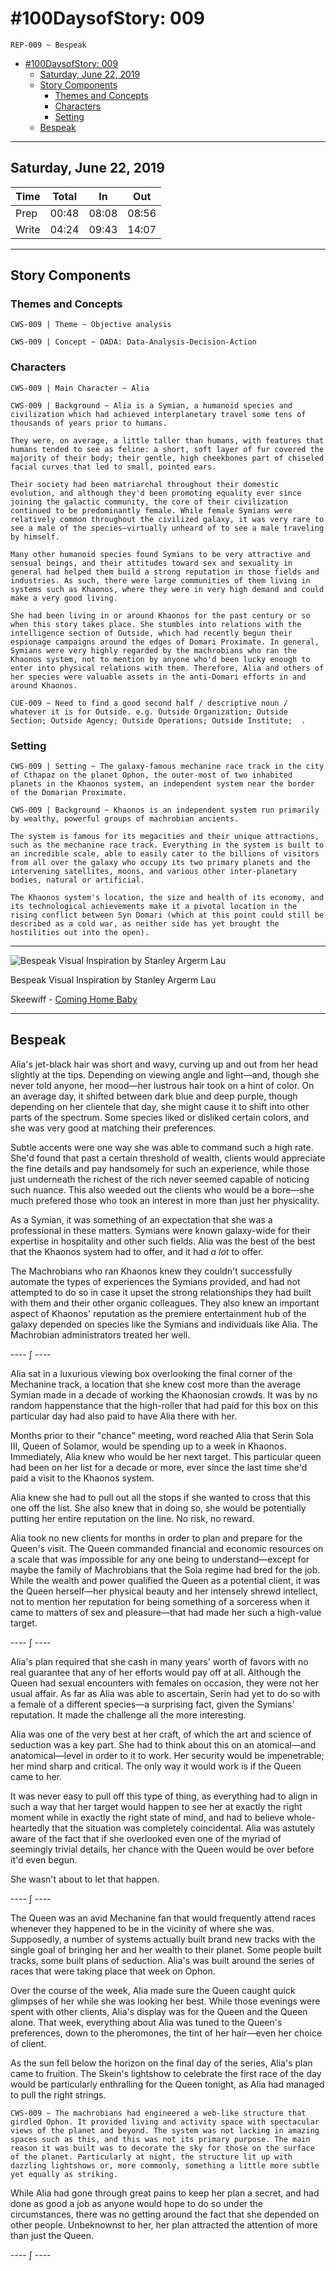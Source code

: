 # #100DaysofStory: 009

    REP-009 ~ Bespeak  

- [#100DaysofStory: 009](#100DaysofStory-009)
  - [Saturday, June 22, 2019](#Saturday-June-22-2019)
  - [Story Components](#Story-Components)
    - [Themes and Concepts](#Themes-and-Concepts)
    - [Characters](#Characters)
    - [Setting](#Setting)
  - [Bespeak](#Bespeak)

---

## Saturday, June 22, 2019

| Time  | Total | In    | Out   |
| ----- | ----- | ----- | ----- |
| Prep  | 00:48 | 08:08 | 08:56 |
| Write | 04:24 | 09:43 | 14:07 |

---

## Story Components

### Themes and Concepts

    CWS-009 | Theme ~ Objective analysis

    CWS-009 | Concept ~ DADA: Data-Analysis-Decision-Action

### Characters

    CWS-009 | Main Character ~ Alia

    CWS-009 | Background ~ Alia is a Symian, a humanoid species and civilization which had achieved interplanetary travel some tens of thousands of years prior to humans.
    
    They were, on average, a little taller than humans, with features that humans tended to see as feline: a short, soft layer of fur covered the majority of their body; their gentle, high cheekbones part of chiseled facial curves that led to small, pointed ears.
    
    Their society had been matriarchal throughout their domestic evolution, and although they'd been promoting equality ever since joining the galactic community, the core of their civilization continued to be predominantly female. While female Symians were relatively common throughout the civilized galaxy, it was very rare to see a male of the species—virtually unheard of to see a male traveling by himself.
    
    Many other humanoid species found Symians to be very attractive and sensual beings, and their attitudes toward sex and sexuality in general had helped them build a strong reputation in those fields and industries. As such, there were large communities of them living in systems such as Khaonos, where they were in very high demand and could make a very good living.

    She had been living in or around Khaonos for the past century or so when this story takes place. She stumbles into relations with the intelligence section of Outside, which had recently begun their espionage campaigns around the edges of Domari Proximate. In general, Symians were very highly regarded by the machrobians who ran the Khaonos system, not to mention by anyone who'd been lucky enough to enter into physical relations with them. Therefore, Alia and others of her species were valuable assets in the anti-Domari efforts in and around Khaonos.

    CUE-009 ~ Need to find a good second half / descriptive noun / whatever it is for Outside. e.g. Outside Organization; Outside Section; Outside Agency; Outside Operations; Outside Institute;  .

### Setting

    CWS-009 | Setting ~ The galaxy-famous mechanine race track in the city of Cthapaz on the planet Ophon, the outer-most of two inhabited planets in the Khaonos system, an independent system near the border of the Domarian Proximate.

    CWS-009 | Background ~ Khaonos is an independent system run primarily by wealthy, powerful groups of machrobian ancients.
    
    The system is famous for its megacities and their unique attractions, such as the mechanine race track. Everything in the system is built to an incredible scale, able to easily cater to the billions of visitors from all over the galaxy who occupy its two primary planets and the intervening satellites, moons, and various other inter-planetary bodies, natural or artificial.
    
    The Khaonos system's location, the size and health of its economy, and its technological achievements make it a pivotal location in the rising conflict between Syn Domari (which at this point could still be described as a cold war, as neither side has yet brought the hostilities out into the open).

---

![Bespeak Visual Inspiration by Stanley Argerm Lau](alia.png)

Bespeak Visual Inspiration by Stanley Argerm Lau

Skeewiff - [Coming Home Baby](https://youtu.be/y9iXeSqMfDo)

---

## Bespeak

Alia's jet-black hair was short and wavy, curving up and out from her head slightly at the tips. Depending on viewing angle and light—and, though she never told anyone, her mood—her lustrous hair took on a hint of color. On an average day, it shifted between dark blue and deep purple, though depending on her clientele that day, she might cause it to shift into other parts of the spectrum. Some species liked or disliked certain colors, and she was very good at matching their preferences.

Subtle accents were one way she was able to command such a high rate. She'd found that past a certain threshold of wealth, clients would appreciate the fine details and pay handsomely for such an experience, while those just underneath the richest of the rich never seemed capable of noticing such nuance. This also weeded out the clients who would be a bore—she much prefered those who took an interest in more than just her physicality.

As a Symian, it was something of an expectation that she was a professional in these matters. Symians were known galaxy-wide for their expertise in hospitality and other such fields. Alia was the best of the best that the Khaonos system had to offer, and it had _a lot_ to offer.

The Machrobians who ran Khaonos knew they couldn't successfully automate the types of experiences the Symians provided, and had not attempted to do so in case it upset the strong relationships they had built with them and their other organic colleagues. They also knew an important aspect of Khaonos' reputation as the premiere entertainment hub of the galaxy depended on species like the Symians and individuals like Alia. The Machrobian administrators treated her well.

---- ∫ ----

Alia sat in a luxurious viewing box overlooking the final corner of the Mechanine track, a location that she knew cost more than the average Symian made in a decade of working the Khaonosian crowds. It was by no random happenstance that the high-roller that had paid for this box on this particular day had also paid to have Alia there with her.

Months prior to their "chance" meeting, word reached Alia that Serin Sola III, Queen of Solamor, would be spending up to a week in Khaonos. Immediately, Alia knew who would be her next target. This particular queen had been on her list for a decade or more, ever since the last time she'd paid a visit to the Khaonos system.

Alia knew she had to pull out all the stops if she wanted to cross that this one off the list. She also knew that in doing so, she would be potentially putting her entire reputation on the line. No risk, no reward.

Alia took no new clients for months in order to plan and prepare for the Queen's visit. The Queen commanded financial and economic resources on a scale that was impossible for any one being to understand—except for maybe the family of Machrobians that the Sola regime had bred for the job. While the wealth and power qualified the Queen as a potential client, it was the Queen herself—her physical beauty and her intensely shrewd intellect, not to mention her reputation for being something of a sorceress when it came to matters of sex and pleasure—that had made her such a high-value target. 

---- ∫ ----

Alia's plan required that she cash in many years' worth of favors with no real guarantee that any of her efforts would pay off at all. Although the Queen had sexual encounters with females on occasion, they were not her usual affair. As far as Alia was able to ascertain, Serin had yet to do so with a female of a different species—a surprising fact, given the Symians' reputation. It made the challenge all the more interesting.

Alia was one of the very best at her craft, of which the art and science of seduction was a key part. She had to think about this on an atomical—and anatomical—level in order to it to work. Her security would be impenetrable; her mind sharp and critical. The only way it would work is if the Queen came to her.

It was never easy to pull off this type of thing, as everything had to align in such a way that her target would happen to see her at exactly the right moment while in exactly the right state of mind, and had to believe whole-heartedly that the situation was completely coincidental. Alia was astutely aware of the fact that if she overlooked even one of the myriad of seemingly trivial details, her chance with the Queen would be over before it'd even begun.

She wasn't about to let that happen.

---- ∫ ----

The Queen was an avid Mechanine fan that would frequently attend races whenever they happened to be in the vicinity of where she was. Supposedly, a number of systems actually built brand new tracks with the single goal of bringing her and her wealth to their planet. Some people built tracks, some built plans of seduction. Alia's was built around the series of races that were taking place that week on Ophon.

Over the course of the week, Alia made sure the Queen caught quick glimpses of her while she was looking her best. While those evenings were spent with other clients, Alia's display was for the Queen and the Queen alone. That week, everything about Alia was tuned to the Queen's preferences, down to the pheromones, the tint of her hair—even her choice of client.

As the sun fell below the horizon on the final day of the series, Alia's plan came to fruition. The Skein's lightshow to celebrate the first race of the day would be particularly enthralling for the Queen tonight, as Alia had managed to pull the right strings.

    CWS-009 ~ The machrobians had engineered a web-like structure that girdled Ophon. It provided living and activity space with spectacular views of the planet and beyond. The system was not lacking in amazing spaces such as this, and this was not its primary purpose. The main reason it was built was to decorate the sky for those on the surface of the planet. Particularly at night, the structure lit up with dazzling lightshows or, more commonly, something a little more subtle yet equally as striking.

While Alia had gone through great pains to keep her plan a secret, and had done as good a job as anyone would hope to do so under the circumstances, there was no getting around the fact that she depended on other people. Unbeknownst to her, her plan attracted the attention of more than just the Queen.

---- ∫ ----
